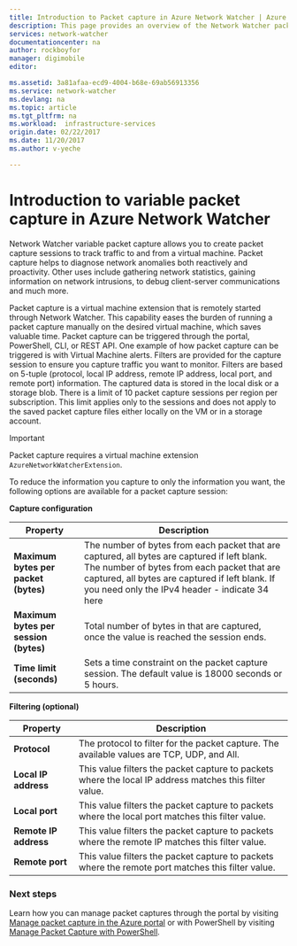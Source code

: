```yaml
---
title: Introduction to Packet capture in Azure Network Watcher | Azure
description: This page provides an overview of the Network Watcher packet capture capability
services: network-watcher
documentationcenter: na
author: rockboyfor
manager: digimobile
editor: 

ms.assetid: 3a81afaa-ecd9-4004-b68e-69ab56913356
ms.service: network-watcher
ms.devlang: na
ms.topic: article
ms.tgt_pltfrm: na
ms.workload:  infrastructure-services
origin.date: 02/22/2017
ms.date: 11/20/2017
ms.author: v-yeche

---
```


# Introduction to variable packet capture in Azure Network Watcher

Network Watcher variable packet capture allows you to create packet capture sessions to track traffic to and from a virtual machine. Packet capture helps to diagnose network anomalies both reactively and proactivity. Other uses include gathering network statistics, gaining information on network intrusions, to debug client-server communications and much more.

Packet capture is a virtual machine extension that is remotely started through Network Watcher. This capability eases the burden of running a packet capture manually on the desired virtual machine, which saves valuable time. Packet capture can be triggered through the portal, PowerShell, CLI, or REST API. One example of how packet capture can be triggered is with Virtual Machine alerts. Filters are provided for the capture session to ensure you capture traffic you want to monitor. Filters are based on 5-tuple (protocol, local IP address, remote IP address, local port, and remote port) information. The captured data is stored in the local disk or a storage blob. There is a limit of 10 packet capture sessions per region per subscription. This limit applies only to the sessions and does not apply to the saved packet capture files either locally on the VM or in a storage account.

> [!IMPORTANT]
> Packet capture requires a virtual machine extension `AzureNetworkWatcherExtension`. 
<!-- Wait for [Azure Network Watcher Agent virtual machine extension for Windows](../virtual-machines/windows/extensions-nwa.md) and for Linux VM visit [Azure Network Watcher Agent virtual machine extension for Linux](../virtual-machines/linux/extensions-nwa.md) -->

To reduce the information you capture to only the information you want, the following options are available for a packet capture session:

**Capture configuration**

|Property|Description|
|---|---|
|**Maximum bytes per packet (bytes)** | The number of bytes from each packet that are captured, all bytes are captured if left blank. The number of bytes from each packet that are captured, all bytes are captured if left blank. If you need only the IPv4 header - indicate 34 here |
|**Maximum bytes per session (bytes)** | Total number of bytes in that are captured, once the value is reached the session ends.|
|**Time limit (seconds)** | Sets a time constraint on the packet capture session. The default value is 18000 seconds or 5 hours.|

**Filtering (optional)**

|Property|Description|
|---|---|
|**Protocol** | The protocol to filter for the packet capture. The available values are TCP, UDP, and All.|
|**Local IP address** | This value filters the packet capture to packets where the local IP address matches this filter value.|
|**Local port** | This value filters the packet capture to packets where the local port matches this filter value.|
|**Remote IP address** | This value filters the packet capture to packets where the remote IP matches this filter value.|
|**Remote port** | This value filters the packet capture to packets where the remote port matches this filter value.|

### Next steps

Learn how you can manage packet captures through the portal by visiting [Manage packet capture in the Azure portal](network-watcher-packet-capture-manage-portal.md) or with PowerShell by visiting [Manage Packet Capture with PowerShell](network-watcher-packet-capture-manage-powershell.md).
<!--Not Available on [Create an alert triggered packet capture](network-watcher-alert-triggered-packet-capture.md) -->

<!--Image references-->
[1]: ./media/network-watcher-packet-capture-overview/figure1.png

<!--Update_Description: new articles on network watcher packet capture overview -->